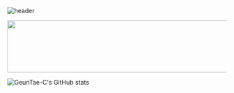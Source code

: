 
![header](https://capsule-render.vercel.app/api?type=waving&height=300&color=gradient&text=안녕하&fontAlign=50&fontAlignY=35&textBg=false&reversal=false&desc=남에게%20설명할%20수%20있을%20때까지&descAlign=50&descAlignY=55)


<a href="https://github.com/devxb/gitanimals">
  <img
    src="https://render.gitanimals.org/lines/GeunTae-C?pet-id=659034863785360665"
    width="600"
    height="120"
  />
</a>

![GeunTae-C's GitHub stats](https://github-readme-stats.vercel.app/api?username=GeunTae-C&show_icons=true&theme=dracula)


<!--
**GeunTae-C/GeunTae-C** is a ✨ _special_ ✨ repository because its `README.md` (this file) appears on your GitHub profile.

Here are some ideas to get you started:

- 🔭 I’m currently working on ...
- 🌱 I’m currently learning ...
- 👯 I’m looking to collaborate on ...
- 🤔 I’m looking for help with ...
- 💬 Ask me about ...
- 📫 How to reach me: ...
- 😄 Pronouns: ...
- ⚡ Fun fact: ...
-->
